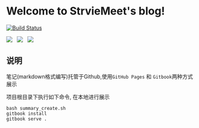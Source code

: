 # Welcome to StrvieMeet's blog!

[![Build Status](https://travis-ci.org/StrvieMeet/notes.svg?branch=master)](https://travis-ci.org/StrvieMeet/notes)

<span><a target="_blank" href="#" style="text-decoration:none;" ><img src="http://oux34p43l.bkt.clouddn.com/email.png?imageMogr2/auto-orient/thumbnail/x30/blur/1x0/quality/75|imageslim"/></a>&nbsp;&nbsp;&nbsp;<a href="https://github.com/StrvieMeet" ><img src="http://oux34p43l.bkt.clouddn.com/GitHub.png?imageMogr2/auto-orient/thumbnail/x30/blur/1x0/quality/75|imageslim"/></a>&nbsp;&nbsp;&nbsp;<a target="_blank" href="http://wpa.qq.com/msgrd?v=3&uin=15510553476&site=qq&menu=yes"><img src="http://oux34p43l.bkt.clouddn.com/QQ.png?imageMogr2/auto-orient/thumbnail/x30/blur/1x0/quality/75|imageslim" /></a></span>


## 说明

笔记(markdown格式编写)托管于Github,使用`GitHub Pages` 和 `Gitbook`两种方式展示

项目根目录下执行如下命令, 在本地进行展示

```shell
bash summary_create.sh
gitbook install
gitbook serve .
```


